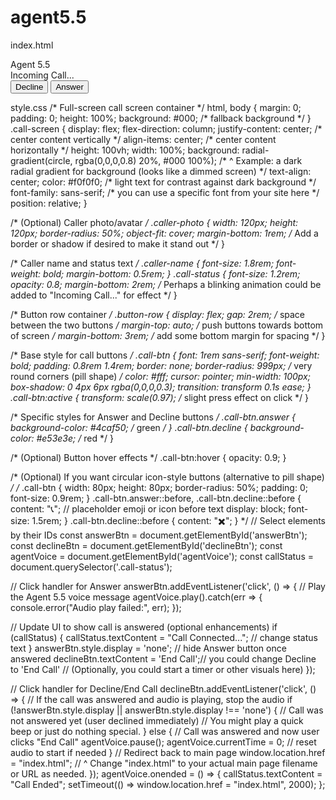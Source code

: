 # agent5.5
index.html
<!DOCTYPE html>
<html lang="en">
<head>
  <meta charset="UTF-8" />
  <meta name="viewport" content="width=device-width, initial-scale=1.0" />
  <title>Agent 5.5 is calling...</title>
  <link rel="stylesheet" href="agent55-call.css" /> <!-- Link to CSS style -->
  <style>
    /* (Optional) Inline CSS if not using external CSS file */
  </style>
</head>
<body>

<div class="call-screen">
  <!-- Caller information -->
  <!-- Optional caller image/avatar for Agent 5.5 -->
  <!-- <img src="agent55_avatar.png" alt="Agent 5.5" class="caller-photo"> -->
  <div class="caller-name">Agent 5.5</div>
  <div class="call-status">Incoming Call...</div>
  
  <!-- Call control buttons -->
  <div class="button-row">
    <button id="declineBtn" class="call-btn decline">Decline</button>
    <button id="answerBtn" class="call-btn answer">Answer</button>
  </div>
</div>

<!-- Hidden audio element with Agent 5.5's voice message -->
<audio id="agentVoice" src="agent55_johnpork_message.mp3" preload="auto"></audio>

<script src="agent55-call.js"></script> <!-- Link to JS functionality -->
<script>
  // (Optional) Inline JS if not using external file
</script>
</body>
</html>
style.css
/* Full-screen call screen container */
html, body {
  margin: 0;
  padding: 0;
  height: 100%;
  background: #000; /* fallback background */
}
.call-screen {
  display: flex;
  flex-direction: column;
  justify-content: center;    /* center content vertically */
  align-items: center;        /* center content horizontally */
  height: 100vh;
  width: 100%;
  background: radial-gradient(circle, rgba(0,0,0,0.8) 20%, #000 100%); 
  /* ^ Example: a dark radial gradient for background (looks like a dimmed screen) */
  text-align: center;
  color: #f0f0f0; /* light text for contrast against dark background */
  font-family: sans-serif;    /* you can use a specific font from your site here */
  position: relative;
}

/* (Optional) Caller photo/avatar */
.caller-photo {
  width: 120px;
  height: 120px;
  border-radius: 50%;
  object-fit: cover;
  margin-bottom: 1rem;
  /* Add a border or shadow if desired to make it stand out */
}

/* Caller name and status text */
.caller-name {
  font-size: 1.8rem;
  font-weight: bold;
  margin-bottom: 0.5rem;
}
.call-status {
  font-size: 1.2rem;
  opacity: 0.8;
  margin-bottom: 2rem;
  /* Perhaps a blinking animation could be added to "Incoming Call..." for effect */
}

/* Button row container */
.button-row {
  display: flex;
  gap: 2rem;            /* space between the two buttons */
  margin-top: auto;     /* push buttons towards bottom of screen */
  margin-bottom: 3rem;  /* add some bottom margin for spacing */
}

/* Base style for call buttons */
.call-btn {
  font: 1rem sans-serif;
  font-weight: bold;
  padding: 0.8rem 1.4rem;
  border: none;
  border-radius: 999px;    /* very round corners (pill shape) */
  color: #fff;
  cursor: pointer;
  min-width: 100px;
  box-shadow: 0 4px 6px rgba(0,0,0,0.3);
  transition: transform 0.1s ease;
}
.call-btn:active {
  transform: scale(0.97);   /* slight press effect on click */
}

/* Specific styles for Answer and Decline buttons */
.call-btn.answer {
  background-color: #4caf50;   /* green */
}
.call-btn.decline {
  background-color: #e53e3e;   /* red */
}

/* (Optional) Button hover effects */
.call-btn:hover {
  opacity: 0.9;
}

/* (Optional) If you want circular icon-style buttons (alternative to pill shape) */
/*
.call-btn {
  width: 80px; height: 80px;
  border-radius: 50%;
  padding: 0;
  font-size: 0.9rem;
}
.call-btn.answer::before,
.call-btn.decline::before {
  content: "📞";  // placeholder emoji or icon before text
  display: block;
  font-size: 1.5rem;
}
.call-btn.decline::before { content: "✖️"; }
*/
// Select elements by their IDs
const answerBtn = document.getElementById('answerBtn');
const declineBtn = document.getElementById('declineBtn');
const agentVoice = document.getElementById('agentVoice');
const callStatus = document.querySelector('.call-status');

// Click handler for Answer
answerBtn.addEventListener('click', () => {
  // Play the Agent 5.5 voice message
  agentVoice.play().catch(err => {
    console.error("Audio play failed:", err);
  });
  
  // Update UI to show call is answered (optional enhancements)
  if (callStatus) {
    callStatus.textContent = "Call Connected...";  // change status text
  }
  answerBtn.style.display = 'none';   // hide Answer button once answered
  declineBtn.textContent = 'End Call';// you could change Decline to 'End Call'
  // (Optionally, you could start a timer or other visuals here)
});

// Click handler for Decline/End Call
declineBtn.addEventListener('click', () => {
  // If the call was answered and audio is playing, stop the audio
  if (!answerBtn.style.display || answerBtn.style.display !== 'none') {
    // Call was not answered yet (user declined immediately)
    // You might play a quick beep or just do nothing special.
  } else {
    // Call was answered and now user clicks "End Call"
    agentVoice.pause();
    agentVoice.currentTime = 0; // reset audio to start if needed
  }
  // Redirect back to main page
  window.location.href = "index.html"; 
  // ^ Change "index.html" to your actual main page filename or URL as needed.
});
agentVoice.onended = () => {
  callStatus.textContent = "Call Ended";
  setTimeout(() => window.location.href = "index.html", 2000);
};
